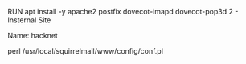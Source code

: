 RUN apt install -y apache2 postfix dovecot-imapd dovecot-pop3d
  2 - Insternal Site

  Name: hacknet

perl /usr/local/squirrelmail/www/config/conf.pl